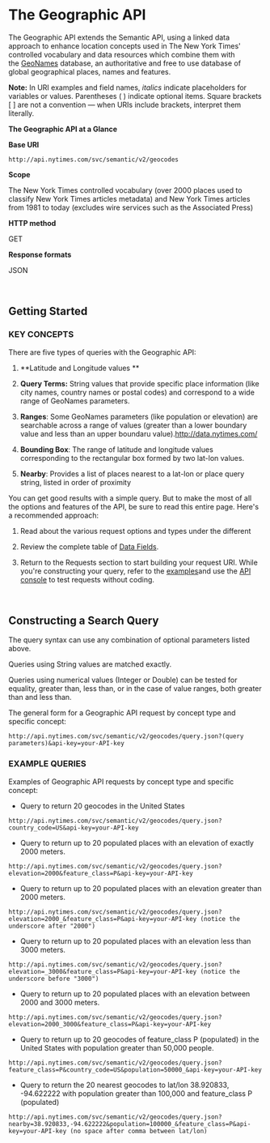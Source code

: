 The Geographic API
==================

The Geographic API extends the Semantic API, using a linked data approach to
enhance location concepts used in The New York Times' controlled vocabulary and
data resources which combine them with
the [GeoNames](<http://geonames.org/>) database, an authoritative and free to
use database of global geographical places, names and features.

**Note:** In URI examples and field names, *italics* indicate placeholders for
variables or values. Parentheses ( ) indicate optional items. Square brackets [
] are not a convention — when URIs include brackets, interpret them literally.

**The Geographic API at a Glance**

**Base URI**

`http://api.nytimes.com/svc/semantic/v2/geocodes`

**Scope**

The New York Times controlled vocabulary (over 2000 places used to classify New
York Times articles metadata) and New York Times articles from 1981 to today
(excludes wire services such as the Associated Press)

**HTTP method**

GET

**Response formats**

JSON

 

Getting Started
---------------

### KEY CONCEPTS

There are five types of queries with the Geographic API:

1.  **Latitude and Longitude values **

2.  **Query Terms:** String values that provide specific place information (like
    city names, country names or postal codes) and correspond to a wide range of
    GeoNames parameters.

3.  **Ranges**: Some GeoNames parameters (like population or elevation) are
    searchable across a range of values (greater than a lower boundary value and
    less than an upper boundaru value).<http://data.nytimes.com/>

4.  **Bounding Box**: The range of latitude and longitude values corresponding
    to the rectangular box formed by two lat-lon values.

5.  **Nearby**: Provides a list of places nearest to a lat-lon or place query
    string, listed in order of proximity

You can get good results with a simple query. But to make the most of all the
options and features of the API, be sure to read this entire page. Here's a
recommended approach:

1.  Read about the various request options and types under the different 

2.  Review the complete table of [Data
    Fields](<http://developer.nytimes.com/docs/geographic_api#h3-data>).

3.  Return to the Requests section to start building your request URI. While
    you're constructing your query, refer to
    the [examples](<http://developer.nytimes.com/docs/geographic_api#h2-examples>)and
    use the [API
    console](<http://prototype.nytimes.com/gst/apitool/index.html>) to test
    requests without coding.

 

Constructing a Search Query
---------------------------

The query syntax can use any combination of optional parameters listed above.

Queries using String values are matched exactly.

Queries using numerical values (Integer or Double) can be tested for equality,
greater than, less than, or in the case of value ranges, both greater than and
less than.

The general form for a Geographic API request by concept type and specific
concept:

~~~~~~~~~~~~~~~~~~~~~~~~~~~~~~~~~~~~~~~~~~~~~~~~~~~~~~~~~~~~~~~~~~~~~~~~~~~~~~~~
http://api.nytimes.com/svc/semantic/v2/geocodes/query.json?(query parameters)&api-key=your-API-key
~~~~~~~~~~~~~~~~~~~~~~~~~~~~~~~~~~~~~~~~~~~~~~~~~~~~~~~~~~~~~~~~~~~~~~~~~~~~~~~~

### EXAMPLE QUERIES

Examples of Geographic API requests by concept type and specific concept:

-   Query to return 20 geocodes in the United States

~~~~~~~~~~~~~~~~~~~~~~~~~~~~~~~~~~~~~~~~~~~~~~~~~~~~~~~~~~~~~~~~~~~~~~~~~~~~~~~~
http://api.nytimes.com/svc/semantic/v2/geocodes/query.json?country_code=US&api-key=your-API-key
~~~~~~~~~~~~~~~~~~~~~~~~~~~~~~~~~~~~~~~~~~~~~~~~~~~~~~~~~~~~~~~~~~~~~~~~~~~~~~~~

-   Query to return up to 20 populated places with an elevation of exactly 2000
    meters.

~~~~~~~~~~~~~~~~~~~~~~~~~~~~~~~~~~~~~~~~~~~~~~~~~~~~~~~~~~~~~~~~~~~~~~~~~~~~~~~~
http://api.nytimes.com/svc/semantic/v2/geocodes/query.json?elevation=2000&feature_class=P&api-key=your-API-key
~~~~~~~~~~~~~~~~~~~~~~~~~~~~~~~~~~~~~~~~~~~~~~~~~~~~~~~~~~~~~~~~~~~~~~~~~~~~~~~~

-   Query to return up to 20 populated places with an elevation greater than
    2000 meters.

~~~~~~~~~~~~~~~~~~~~~~~~~~~~~~~~~~~~~~~~~~~~~~~~~~~~~~~~~~~~~~~~~~~~~~~~~~~~~~~~
http://api.nytimes.com/svc/semantic/v2/geocodes/query.json?elevation=2000_&feature_class=P&api-key=your-API-key (notice the underscore after "2000")
~~~~~~~~~~~~~~~~~~~~~~~~~~~~~~~~~~~~~~~~~~~~~~~~~~~~~~~~~~~~~~~~~~~~~~~~~~~~~~~~

-   Query to return up to 20 populated places with an elevation less than 3000
    meters.

~~~~~~~~~~~~~~~~~~~~~~~~~~~~~~~~~~~~~~~~~~~~~~~~~~~~~~~~~~~~~~~~~~~~~~~~~~~~~~~~
http://api.nytimes.com/svc/semantic/v2/geocodes/query.json?elevation=_3000&feature_class=P&api-key=your-API-key (notice the underscore before "3000")
~~~~~~~~~~~~~~~~~~~~~~~~~~~~~~~~~~~~~~~~~~~~~~~~~~~~~~~~~~~~~~~~~~~~~~~~~~~~~~~~

-   Query to return up to 20 populated places with an elevation between 2000 and
    3000 meters.

~~~~~~~~~~~~~~~~~~~~~~~~~~~~~~~~~~~~~~~~~~~~~~~~~~~~~~~~~~~~~~~~~~~~~~~~~~~~~~~~
http://api.nytimes.com/svc/semantic/v2/geocodes/query.json?elevation=2000_3000&feature_class=P&api-key=your-API-key
~~~~~~~~~~~~~~~~~~~~~~~~~~~~~~~~~~~~~~~~~~~~~~~~~~~~~~~~~~~~~~~~~~~~~~~~~~~~~~~~

-   Query to return up to 20 geocodes of feature\_class P (populated) in the
    United States with population greater than 50,000 people.

~~~~~~~~~~~~~~~~~~~~~~~~~~~~~~~~~~~~~~~~~~~~~~~~~~~~~~~~~~~~~~~~~~~~~~~~~~~~~~~~
http://api.nytimes.com/svc/semantic/v2/geocodes/query.json?feature_class=P&country_code=US&population=50000_&api-key=your-API-key
~~~~~~~~~~~~~~~~~~~~~~~~~~~~~~~~~~~~~~~~~~~~~~~~~~~~~~~~~~~~~~~~~~~~~~~~~~~~~~~~

-   Query to return the 20 nearest geocodes to lat/lon 38.920833, -94.622222
    with population greater than 100,000 and feature\_class P (populated)

~~~~~~~~~~~~~~~~~~~~~~~~~~~~~~~~~~~~~~~~~~~~~~~~~~~~~~~~~~~~~~~~~~~~~~~~~~~~~~~~
http://api.nytimes.com/svc/semantic/v2/geocodes/query.json?nearby=38.920833,-94.622222&population=100000_&feature_class=P&api-key=your-API-key (no space after comma between lat/lon)
~~~~~~~~~~~~~~~~~~~~~~~~~~~~~~~~~~~~~~~~~~~~~~~~~~~~~~~~~~~~~~~~~~~~~~~~~~~~~~~~
